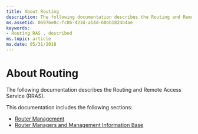 ```yaml
---
title: About Routing
description: The following documentation describes the Routing and Remote Access Service (RRAS).
ms.assetid: 06976e8c-fc86-423d-a14d-60bb1824b4ae
keywords:
- Routing RAS , described
ms.topic: article
ms.date: 05/31/2018
---
```


# About Routing

The following documentation describes the Routing and Remote Access Service (RRAS).

This documentation includes the following sections:

-   [Router Management](about-router-management.md)
-   [Router Managers and Management Information Base](/windows/desktop/RRAS/about-router-management-with-mib)

 

 